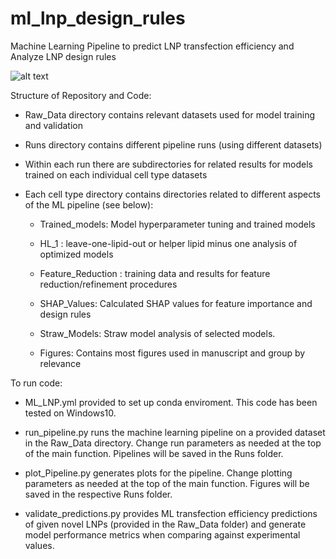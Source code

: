# ml_lnp_design_rules
Machine Learning Pipeline to predict LNP transfection efficiency and Analyze LNP design rules

![alt text](https://github.com/MaoResearchGroup/ml_lnp_design_rules/main/ML_LNP_TOC_Graphic_Cells.png?raw=true)

Structure of Repository and Code:

* Raw_Data directory contains relevant datasets used for model training and validation
  
* Runs directory contains different pipeline runs (using different datasets)
  
* Within each run there are subdirectories for related results for models trained on each individual cell type datasets
  
* Each cell type directory contains directories related to different aspects of the ML pipeline (see below):

  * Trained_models: Model hyperparameter tuning and trained models
  
  * HL_1 : leave-one-lipid-out or helper lipid minus one analysis of optimized models
  
  * Feature_Reduction : training data and results for feature reduction/refinement procedures
  
  * SHAP_Values: Calculated SHAP values for feature importance and design rules

  * Straw_Models: Straw model analysis of selected models.
        
  * Figures: Contains most figures used in manuscript and group by relevance
      
      

To run code:

  * ML_LNP.yml provided to set up conda enviroment. This code has been tested on Windows10.
  
  * run_pipeline.py runs the machine learning pipeline on a provided dataset in the Raw_Data directory. Change run parameters as needed at the top of the main function. Pipelines will be saved in the Runs folder.
  
  * plot_Pipeline.py generates plots for the pipeline. Change plotting parameters as needed at the top of the main function. Figures will be saved in the respective Runs folder.
  
  * validate_predictions.py provides ML transfection efficiency predictions of given novel LNPs (provided in the Raw_Data folder) and generate model performance metrics when comparing against experimental values.
